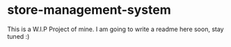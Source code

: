 # store-management-system
This is a W.I.P Project of mine. I am going to write a readme here soon, stay tuned :)
